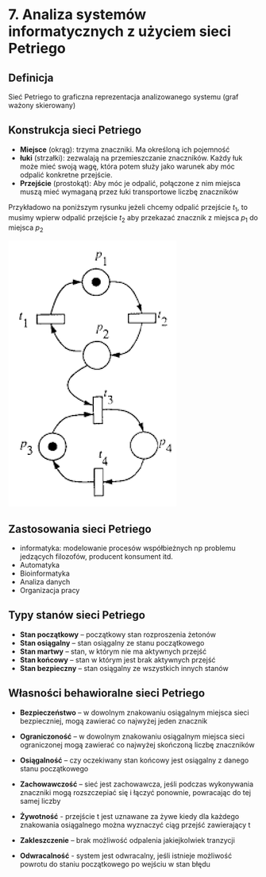 # 7. Analiza systemów informatycznych z użyciem sieci Petriego

## Definicja 

Sieć Petriego to graficzna reprezentacja analizowanego systemu (graf ważony skierowany)

## Konstrukcja sieci Petriego

- **Miejsce** (okrąg): trzyma znaczniki. Ma określoną ich pojemność
- **łuki** (strzałki): zezwalają na przemieszczanie znaczników. Każdy łuk może mieć swoją wagę, która potem służy jako warunek aby móc odpalić konkretne przejście.
- **Przejście** (prostokąt): Aby móc je odpalić, połączone z nim miejsca 
muszą mieć wymaganą przez łuki transportowe liczbę znaczników

Przykładowo na poniższym rysunku jeżeli chcemy odpalić przejście $t_1$, to musimy wpierw odpalić przejście $t_2$ aby przekazać znacznik z miejsca $p_1$ do miejsca $p_2$ 

![Przykładowa sieć petriego](../images/sieci-petriego.png)

## Zastosowania sieci Petriego
- informatyka: modelowanie procesów współbieżnych np problemu jedzących filozofów, producent konsument itd. 
- Automatyka
- Bioinformatyka
- Analiza danych
- Organizacja pracy

## Typy stanów sieci Petriego
- **Stan początkowy** – początkowy stan rozproszenia żetonów
- **Stan osiągalny** – stan osiągalny ze stanu początkowego
- **Stan martwy** – stan, w którym nie ma aktywnych przejść
- **Stan końcowy** – stan w którym jest brak aktywnych przejść
- **Stan bezpieczny** – stan osiągalny ze wszystkich innych stanów

## Własności behawioralne sieci Petriego

- **Bezpieczeństwo** – w dowolnym znakowaniu osiągalnym miejsca sieci bezpieczniej, mogą
zawierać co najwyżej jeden znacznik

- **Ograniczoność** – w dowolnym znakowaniu osiągalnym miejsca sieci ograniczonej mogą
zawierać co najwyżej skończoną liczbę znaczników

- **Osiągalność** – czy oczekiwany stan końcowy jest osiągalny z danego stanu początkowego

- **Zachowawczość** – sieć jest zachowawcza, jeśli podczas wykonywania znaczniki mogą
rozszczepiać się i łączyć ponownie, powracając do tej samej liczby

- **Żywotność** - przejście t jest uznawane za żywe kiedy dla każdego znakowania osiągalnego
można wyznaczyć ciąg przejść zawierający t

- **Zakleszczenie** – brak możliwość odpalenia jakiejkolwiek tranzycji

- **Odwracalność** - system jest odwracalny, jeśli istnieje możliwość powrotu do staniu
początkowego po wejściu w stan błędu